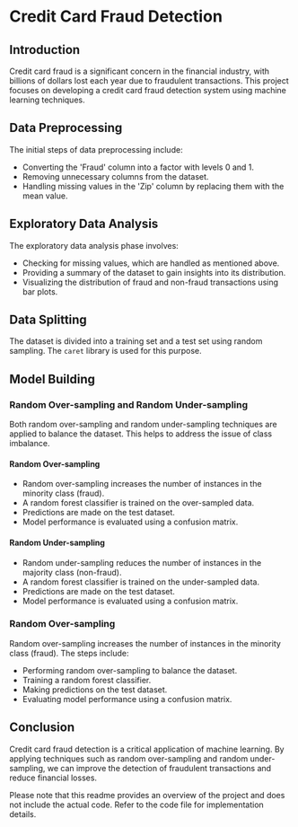 # Credit Card Fraud Detection

## Introduction

Credit card fraud is a significant concern in the financial industry, with billions of dollars lost each year due to fraudulent transactions. This project focuses on developing a credit card fraud detection system using machine learning techniques.

## Data Preprocessing

The initial steps of data preprocessing include:

- Converting the 'Fraud' column into a factor with levels 0 and 1.
- Removing unnecessary columns from the dataset.
- Handling missing values in the 'Zip' column by replacing them with the mean value.

## Exploratory Data Analysis

The exploratory data analysis phase involves:

- Checking for missing values, which are handled as mentioned above.
- Providing a summary of the dataset to gain insights into its distribution.
- Visualizing the distribution of fraud and non-fraud transactions using bar plots.

## Data Splitting

The dataset is divided into a training set and a test set using random sampling. The `caret` library is used for this purpose.

## Model Building

### Random Over-sampling and Random Under-sampling

Both random over-sampling and random under-sampling techniques are applied to balance the dataset. This helps to address the issue of class imbalance.

#### Random Over-sampling

- Random over-sampling increases the number of instances in the minority class (fraud).
- A random forest classifier is trained on the over-sampled data.
- Predictions are made on the test dataset.
- Model performance is evaluated using a confusion matrix.

#### Random Under-sampling

- Random under-sampling reduces the number of instances in the majority class (non-fraud).
- A random forest classifier is trained on the under-sampled data.
- Predictions are made on the test dataset.
- Model performance is evaluated using a confusion matrix.

### Random Over-sampling

Random over-sampling increases the number of instances in the minority class (fraud). The steps include:

- Performing random over-sampling to balance the dataset.
- Training a random forest classifier.
- Making predictions on the test dataset.
- Evaluating model performance using a confusion matrix.

## Conclusion

Credit card fraud detection is a critical application of machine learning. By applying techniques such as random over-sampling and random under-sampling, we can improve the detection of fraudulent transactions and reduce financial losses.

Please note that this readme provides an overview of the project and does not include the actual code. Refer to the code file for implementation details.
